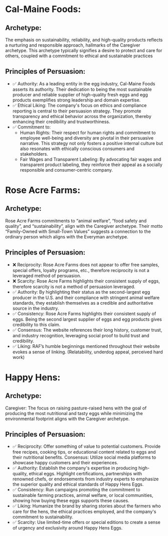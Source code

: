# Cal-Maine Foods:
## Archetype:
The emphasis on sustainability, reliability, and high-quality products reflects a nurturing and responsible approach, hallmarks of the Caregiver archetype. This archetype typically signifies a desire to protect and care for others, coupled with a commitment to ethical and sustainable practices

## Principles of Persuasion:
- ✅ Authority: As a leading entity in the egg industry, Cal-Maine Foods asserts its authority. Their dedication to being the most sustainable producer and reliable supplier of high-quality fresh eggs and egg products exemplifies strong leadership and domain expertise.
- ✅ Ethical Liking: The company's focus on ethics and compliance reporting is central to their persuasion strategy. They promote transparency and ethical behavior across the organization, thereby enhancing their credibility and trustworthiness.
- ✅ Commitment to: 
    - Human Rights: Their respect for human rights and commitment to employee well-being and diversity are pivotal in their persuasive narrative. This strategy not only fosters a positive internal culture but also resonates with ethically conscious consumers and stakeholders.
    - Fair Wages and Transparent Labeling: By advocating fair wages and transparent product labeling, they reinforce their appeal as a socially responsible and consumer-centric company.




# Rose Acre Farms: 
## Archetype:
Rose Acre Farms commitments to “animal welfare”, “food safety and quality”, and “sustainability”, align with the Caregiver archetype. Their motto “Family-Owned with Small-Town Values” suggests a connection to the ordinary person which aligns with the Everyman archetype. 

## Principles of Persuasion:
- ❌ Reciprocity: Rose Acre Farms does not appear to offer free samples, special offers, loyalty programs, etc., therefore reciprocity is not a leveraged method of persuasion.
- ❌ Scarcity: Rose Acre Farms highlights their consistent supply of eggs, therefore scarcity is not a method of persuasion leveraged.
- ✅ Authority: By highlighting their status as the second-largest egg producer in the U.S. and their compliance with stringent animal welfare standards, they establish themselves as  a credible and authoritative source in the industry.
- ✅ Consistency: Rose Acre Farms highlights their consistent supply of eggs. Being the second largest supplier of eggs and egg products gives credibility to this claim.
- ✅ Consensus: The website references their long history, customer trust, and industry recognition, leveraging social proof to build trust and credibility.
- ✅ Liking: RAF’s humble beginnings mentioned throughout their website evokes a sense of linking. (Relatability, underdog appeal, perceived hard work)




# Happy Hens:
## Archetype:
Caregiver: The focus on raising pasture-raised hens with the goal of producing the most nutritional and tasty eggs while minimizing the environmental footprint aligns with the Caregiver archetype.

## Principles of Persuasion:
- ✅ Reciprocity: Offer something of value to potential customers. Provide free recipes, cooking tips, or educational content related to eggs and their nutritional benefits. Consensus: Utilize social media platforms to showcase happy customers and their experiences.
- ✅ Authority: Establish the company's expertise in producing high-quality, ethical eggs. Highlight certifications, partnerships with renowned chefs, or endorsements from industry experts to emphasize the superior quality and ethical standards of Happy Hens Eggs.
- ✅ Consistency: Run campaigns promoting the commitment to sustainable farming practices, animal welfare, or local communities, showing how buying these eggs supports these causes.
- ✅ Liking: Humanize the brand by sharing stories about the farmers who care for the hens, the ethical practices employed, and the company's commitment to sustainability. 
- ✅ Scarcity: Use limited-time offers or special editions to create a sense of urgency and exclusivity around Happy Hens Eggs.

